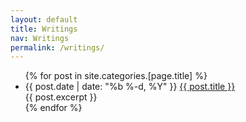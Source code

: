 ```yaml
---
layout: default
title: Writings
nav: Writings
permalink: /writings/
---
```


<div class="home">
  
  <ul class="posts">
    {% for post in site.categories.[page.title] %}
      <li>
        <span class="post-date">{{ post.date | date: "%b %-d, %Y" }}</span>
        <a class="post-link" href="{{ post.url | prepend: site.baseurl }}">{{ post.title }}</a>
        <br>
        {{ post.excerpt }}
      </li>
    {% endfor %}
  </ul>

</div>
